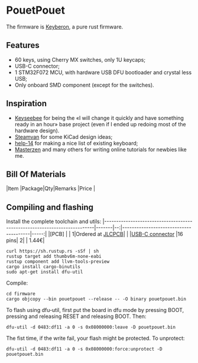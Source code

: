 # PouetPouet

The firmware is [Keyberon](https://github.com/TeXitoi/keyberon), a
pure rust firmware.

## Features

 * 60 keys, using Cherry MX switches, only 1U keycaps;
 * USB-C connector;
 * 1 STM32F072 MCU, with hardware USB DFU bootloader and crystal less USB;
 * Only onboard SMD component (except for the switches).

## Inspiration

 * [Keyseebee](https://github.com/TeXitoi/keyseebee) for being the «I will change it quickly and have something ready in an hour» base project (even if I ended up redoing most of the hardware design).
 * [Steamvan](https://github.com/jmdaly/steamvan) for some KiCad design ideas;
 * [help-14](https://github.com/help-14/mechanical-keyboard) for making a nice list of existing keyboard;
 * [Masterzen](http://www.masterzen.fr/2020/05/03/designing-a-keyboard-part-1/) and many others for writing online tutorials for newbies like me.

## Bill Of Materials

|Item                                                                      |Package|Qty|Remarks                                |Price |

## Compiling and flashing

Install the complete toolchain and utils:
|--------------------------------------------------------------------------|-------|--:|---------------------------------------|-----:|
|[PCB]                                                                     |       |  1|Ordered at [JLCPCB](https://jlcpcb.com)|      |
|[USB-C connector](https://www.aliexpress.com/item/33056042016.html)       |16 pins|  2|                                       | 1.44€|


```shell
curl https://sh.rustup.rs -sSf | sh
rustup target add thumbv6m-none-eabi
rustup component add llvm-tools-preview
cargo install cargo-binutils
sudo apt-get install dfu-util
```

Compile:

```shell
cd firmware
cargo objcopy --bin pouetpouet --release -- -O binary pouetpouet.bin
```

To flash using dfu-util, first put the board in dfu mode by pressing
BOOT, pressing and releasing RESET and releasing BOOT. Then:

```shell
dfu-util -d 0483:df11 -a 0 -s 0x08000000:leave -D pouetpouet.bin
```

The fist time, if the write fail, your flash might be protected. To
unprotect:

```shell
dfu-util -d 0483:df11 -a 0 -s 0x08000000:force:unprotect -D pouetpouet.bin
```
